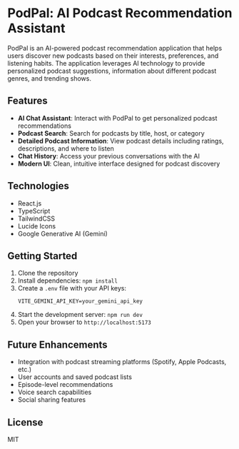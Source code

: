 # PodPal: AI Podcast Recommendation Assistant

PodPal is an AI-powered podcast recommendation application that helps users discover new podcasts based on their interests, preferences, and listening habits. The application leverages AI technology to provide personalized podcast suggestions, information about different podcast genres, and trending shows.

## Features

- **AI Chat Assistant**: Interact with PodPal to get personalized podcast recommendations
- **Podcast Search**: Search for podcasts by title, host, or category
- **Detailed Podcast Information**: View podcast details including ratings, descriptions, and where to listen
- **Chat History**: Access your previous conversations with the AI
- **Modern UI**: Clean, intuitive interface designed for podcast discovery

## Technologies

- React.js
- TypeScript
- TailwindCSS
- Lucide Icons
- Google Generative AI (Gemini)

## Getting Started

1. Clone the repository
2. Install dependencies: `npm install`
3. Create a `.env` file with your API keys:
   ```
   VITE_GEMINI_API_KEY=your_gemini_api_key
   ```
4. Start the development server: `npm run dev`
5. Open your browser to `http://localhost:5173`

## Future Enhancements

- Integration with podcast streaming platforms (Spotify, Apple Podcasts, etc.)
- User accounts and saved podcast lists
- Episode-level recommendations
- Voice search capabilities
- Social sharing features

## License

MIT
